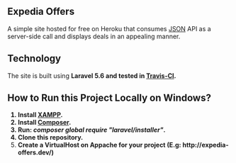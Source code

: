 ## Expedia Offers

<p>
A simple site hosted for free on Heroku that consumes <a href="https://offersvc.expedia.com/offers/v2/getOffers?scenario=deal-finder&page=foo&uid=foo&productType=Hotel">JSON</a> API as a server-side call and displays deals in an appealing manner.
</p>

## Technology

<p>The site is built using <b>Laravel 5.6 and tested in <a href="https://travis-ci.org/">Travis-CI</a>.</p>

## How to Run this Project Locally on Windows?
<ol>
    <li>Install <a href="https://www.apachefriends.org/index.html">XAMPP</a>.</li>
    <li>Install <a href="https://getcomposer.org/">Composer</a>.</li>
    <li>Run: <i>composer global require "laravel/installer"</i>.</li>
    <li>Clone this repository.</li>
    <li>Create a VirtualHost on Appache for your project (E.g: http://expedia-offers.dev/)</b>
</ol>
